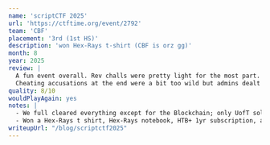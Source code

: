 ```yaml
---
name: 'scriptCTF 2025'
url: 'https://ctftime.org/event/2792'
team: 'CBF'
placement: '3rd (1st HS)'
description: 'won Hex-Rays t-shirt (CBF is orz gg)'
month: 8
year: 2025
review: |
  A fun event overall. Rev challs were pretty light for the most part. Was mostly beginner-friendly so I sniped a lot of easy challs.
  Cheating accusations at the end were a bit too wild but admins dealt with it nicely.
quality: 8/10
wouldPlayAgain: yes
notes: |
  - We full cleared everything except for the Blockchain; only UofT solved that one
  - Won a Hex-Rays t shirt, Hex-Rays notebook, HTB+ 1yr subscription, and 150/4 = 37.5 dollars
writeupUrl: "/blog/scriptctf2025"
---
```

